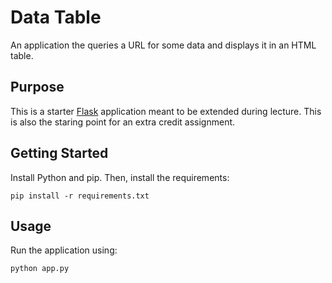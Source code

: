 # Data Table
An application the queries a URL for some data and displays it in an HTML table.

## Purpose
This is a starter [Flask](flask.pocoo.org) application meant to be extended during lecture. This is also the staring point for an extra credit assignment. 

## Getting Started
Install Python and pip. Then, install the requirements:
```
pip install -r requirements.txt
```

## Usage
Run the application using:
```
python app.py
```
